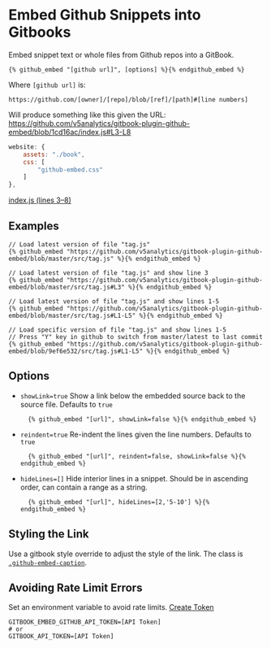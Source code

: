# Embed Github Snippets into Gitbooks

Embed snippet text or whole files from Github repos into a GitBook.

    {% github_embed "[github url]", [options] %}{% endgithub_embed %}

Where `[github url]` is:

    https://github.com/[owner]/[repo]/blob/[ref]/[path]#[line numbers]

Will produce something like this given the URL: https://github.com/v5analytics/gitbook-plugin-github-embed/blob/1cd16ac/index.js#L3-L8

```js
website: {
    assets: "./book",
    css: [
        "github-embed.css"
    ]
},
```
[index.js (lines 3–8)](https://github.com/v5analytics/gitbook-plugin-github-embed/blob/master/index.js#L3-L8")


## Examples
    
    // Load latest version of file "tag.js"   
    {% github_embed "https://github.com/v5analytics/gitbook-plugin-github-embed/blob/master/src/tag.js" %}{% endgithub_embed %}

    // Load latest version of file "tag.js" and show line 3
    {% github_embed "https://github.com/v5analytics/gitbook-plugin-github-embed/blob/master/src/tag.js#L3" %}{% endgithub_embed %}

    // Load latest version of file "tag.js" and show lines 1-5   
    {% github_embed "https://github.com/v5analytics/gitbook-plugin-github-embed/blob/master/src/tag.js#L1-L5" %}{% endgithub_embed %}

    // Load specific version of file "tag.js" and show lines 1-5   
    // Press "Y" key in github to switch from master/latest to last commit
    {% github_embed "https://github.com/v5analytics/gitbook-plugin-github-embed/blob/9ef6e532/src/tag.js#L1-L5" %}{% endgithub_embed %}

## Options

* `showLink=true` Show a link below the embedded source back to the source file. Defaults to `true`
    
        {% github_embed "[url]", showLink=false %}{% endgithub_embed %}

* `reindent=true` Re-indent the lines given the line numbers. Defaults to `true`

        {% github_embed "[url]", reindent=false, showLink=false %}{% endgithub_embed %}
        
* `hideLines=[]` Hide interior lines in a snippet. Should be in ascending order, can contain a range as a string.        

        {% github_embed "[url]", hideLines=[2,'5-10'] %}{% endgithub_embed %}

## Styling the Link

Use a gitbook style override to adjust the style of the link. The class is [`.github-embed-caption`](https://github.com/v5analytics/gitbook-plugin-github-embed/blob/master/book/github-embed.css).

## Avoiding Rate Limit Errors

Set an environment variable to avoid rate limits. [Create Token](https://github.com/settings/tokens)

    GITBOOK_EMBED_GITHUB_API_TOKEN=[API Token]
    # or
    GITBOOK_API_TOKEN=[API Token]

